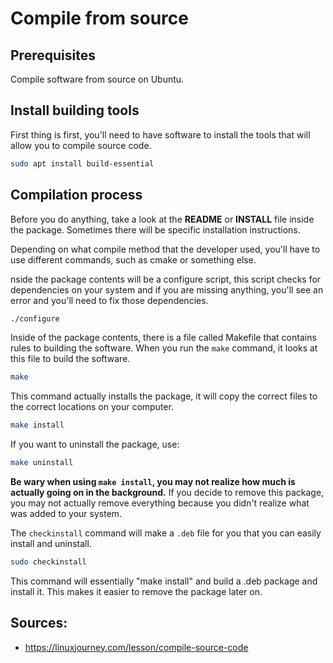 # Compile from source

## Prerequisites

Compile software from source on Ubuntu.

## Install building tools

First thing is first, you'll need to have software to install the tools that will allow you to compile source code.

```bash
sudo apt install build-essential
```

## Compilation process

Before you do anything, take a look at the __README__ or __INSTALL__ file inside the package. Sometimes there will be specific installation instructions.

Depending on what compile method that the developer used, you'll have to use different commands, such as cmake or something else.

nside the package contents will be a configure script, this script checks for dependencies on your system and if you are missing anything, you'll see an error and you'll need to fix those dependencies.

```bash
./configure
```

Inside of the package contents, there is a file called Makefile that contains rules to building the software. When you run the ```make``` command, it looks at this file to build the software.

```bash
make
```

This command actually installs the package, it will copy the correct files to the correct locations on your computer.

```bash
make install
```

If you want to uninstall the package, use:

```bash
make uninstall
```

__Be wary when using ```make install```, you may not realize how much is actually going on in the background.__ If you decide to remove this package, you may not actually remove everything because you didn't realize what was added to your system.

The ```checkinstall``` command will make a ```.deb``` file for you that you can easily install and uninstall. 

```bash
sudo checkinstall
```

This command will essentially "make install" and build a .deb package and install it. This makes it easier to remove the package later on.

## Sources:

* https://linuxjourney.com/lesson/compile-source-code
